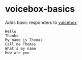 # voicebox-basics
Adds basic responders to [voicebox](https://github.com/thomascullen/voicebox)
```
Hello
Thanks
My name is Thomas
Call me Thomas
What's my name
How are you
```
